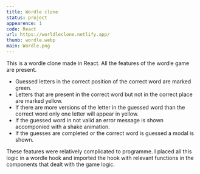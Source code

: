```yaml
---
title: Wordle clone
status: project
appearence: 1
code: React
url: https://worldleclone.netlify.app/
thumb: wordle.webp
main: Wordle.png
---
```


This is a wordle clone made in React. All the features of the wordle game are present. 

- Guessed letters in the correct position of the correct word are marked green.
- Letters that are present in the correct word but not in the correct place are marked yellow.
- If there are more versions of the letter in the guessed word than the correct word only one letter will appear in yellow.
- If the guessed word in not valid an error message is shown accomponied with a shake animation.
- If the guesses are completed or the correct word is guessed a modal is shown.

These features were relatively complicated to programme. I placed all this logic in a wordle hook and imported the hook with relevant functions in the components that dealt with the game logic.
